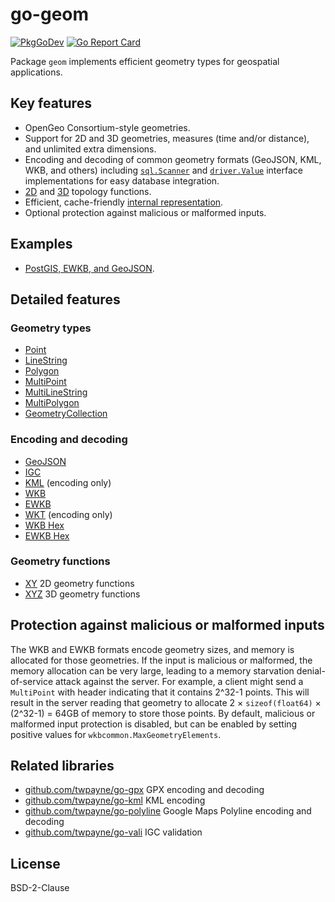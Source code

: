 # go-geom

[![PkgGoDev](https://pkg.go.dev/badge/github.com/twpayne/go-geom)](https://pkg.go.dev/github.com/twpayne/go-geom)
[![Go Report Card](https://goreportcard.com/badge/github.com/twpayne/go-geom)](https://goreportcard.com/report/github.com/twpayne/go-geom)

Package `geom` implements efficient geometry types for geospatial applications.

## Key features

* OpenGeo Consortium-style geometries.
* Support for 2D and 3D geometries, measures (time and/or distance), and
  unlimited extra dimensions.
* Encoding and decoding of common geometry formats (GeoJSON, KML, WKB, and
  others) including [`sql.Scanner`](https://pkg.go.dev/database/sql#Scanner) and
  [`driver.Value`](https://pkg.go.dev/database/sql/driver#Value) interface
  implementations for easy database integration.
* [2D](https://pkg.go.dev/github.com/twpayne/go-geom/xy) and
  [3D](https://pkg.go.dev/github.com/twpayne/go-geom/xyz) topology functions.
* Efficient, cache-friendly [internal representation](INTERNALS.md).
* Optional protection against malicious or malformed inputs.

## Examples

* [PostGIS, EWKB, and GeoJSON](https://github.com/twpayne/go-geom/tree/master/examples/postgis).

## Detailed features

### Geometry types

* [Point](https://pkg.go.dev/github.com/twpayne/go-geom#Point)
* [LineString](https://pkg.go.dev/github.com/twpayne/go-geom#LineString)
* [Polygon](https://pkg.go.dev/github.com/twpayne/go-geom#Polygon)
* [MultiPoint](https://pkg.go.dev/github.com/twpayne/go-geom#MultiPoint)
* [MultiLineString](https://pkg.go.dev/github.com/twpayne/go-geom#MultiLineString)
* [MultiPolygon](https://pkg.go.dev/github.com/twpayne/go-geom#MultiPolygon)
* [GeometryCollection](https://pkg.go.dev/github.com/twpayne/go-geom#GeometryCollection)

### Encoding and decoding

* [GeoJSON](https://pkg.go.dev/github.com/twpayne/go-geom/encoding/geojson)
* [IGC](https://pkg.go.dev/github.com/twpayne/go-geom/encoding/igc)
* [KML](https://pkg.go.dev/github.com/twpayne/go-geom/encoding/kml) (encoding only)
* [WKB](https://pkg.go.dev/github.com/twpayne/go-geom/encoding/wkb)
* [EWKB](https://pkg.go.dev/github.com/twpayne/go-geom/encoding/ewkb)
* [WKT](https://pkg.go.dev/github.com/twpayne/go-geom/encoding/wkt) (encoding only)
* [WKB Hex](https://pkg.go.dev/github.com/twpayne/go-geom/encoding/wkbhex)
* [EWKB Hex](https://pkg.go.dev/github.com/twpayne/go-geom/encoding/ewkbhex)

### Geometry functions

* [XY](https://pkg.go.dev/github.com/twpayne/go-geom/xy) 2D geometry functions
* [XYZ](https://pkg.go.dev/github.com/twpayne/go-geom/xyz) 3D geometry functions

## Protection against malicious or malformed inputs

The WKB and EWKB formats encode geometry sizes, and memory is allocated for
those geometries. If the input is malicious or malformed, the memory allocation
can be very large, leading to a memory starvation denial-of-service attack
against the server. For example, a client might send a `MultiPoint` with header
indicating that it contains 2^32-1 points. This will result in the server
reading that geometry to allocate 2 × `sizeof(float64)` × (2^32-1) = 64GB of
memory to store those points. By default, malicious or malformed input
protection is disabled, but can be enabled by setting positive values for
`wkbcommon.MaxGeometryElements`.

## Related libraries

* [github.com/twpayne/go-gpx](https://github.com/twpayne/go-gpx) GPX encoding and decoding
* [github.com/twpayne/go-kml](https://github.com/twpayne/go-kml) KML encoding
* [github.com/twpayne/go-polyline](https://github.com/twpayne/go-polyline) Google Maps Polyline encoding and decoding
* [github.com/twpayne/go-vali](https://github.com/twpayne/go-vali) IGC validation

## License

BSD-2-Clause
